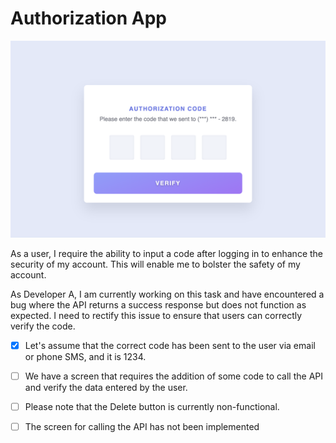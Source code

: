 # Authorization App

![Alt text](image.png)

As a user, I require the ability to input a code after logging in to enhance the security of my account. This will enable me to bolster the safety of my account.

As Developer A, I am currently working on this task and have encountered a bug where the API returns a success response but does not function as expected. I need to rectify this issue to ensure that users can correctly verify the code.

- [x] Let's assume that the correct code has been sent to the user via email or phone SMS, and it is 1234.
- [ ] We have a screen that requires the addition of some code to call the API and verify the data entered by the user.
- [ ] Please note that the Delete button is currently non-functional.
- [ ] The screen for calling the API has not been implemented

